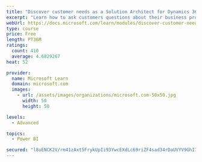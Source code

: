 ```yaml
---
title: "Discover customer needs as a Solution Architect for Dynamics 365 and Power Platform"
excerpt: "Learn how to ask customers questions about their business processes and feature requirements to create a viable solution."
webUrl: https://docs.microsoft.com/learn/modules/discover-customer-needs/
type: course
price: Free
length: PT36M
ratings:
  count: 410
  average: 4.6829267
heat: 52

provider:
  name: Microsoft Learn
  domain: microsoft.com
  images:
    - url: /assets/images/organizations/microsoft.com-50x50.jpg
      width: 50
      height: 50

levels:
  - Advanced

topics:
  - Power BI

secured: "l8uENCK2V/rm41zAxt5FrykUpIi93YwcEXdLc69riZF4sad34rDaUVYV9GhIIwlwUXkgTc/BDuthlfnLYKDrgxrd9UzxSg9OZeIB/L7khIGwjNNWln20uVWeig2Iwyvv4eTXfeFS4CDStkRyGyx8b8C0e8aWad3w24I9YEXg6pBgLBTvzTLl9GlIBHF3/oyDqLrb7+P+glGhws2U1tOQFordoFpLBImCjahQGB7D6KO9gcteGMnlt1xNVAmcsYwsCI+8Lqz4n81Dqfor45XMibWpoqbvcY0Aj1fMJpyeZl7yIrtAyzpIDsOSFUpDbUV39euOKiEwrEH8t/mz8jhNqvxSHuSUW+SSaGtHdYTUwrRltnUn4vMrVKvby5xjEhHUFXgtT495+18VB7hYXHPRB+gHoU1Gdys9RaZ+58xw0os=;Z8kYYRfEn6Nm+9OLtQKXUw=="
---
```


